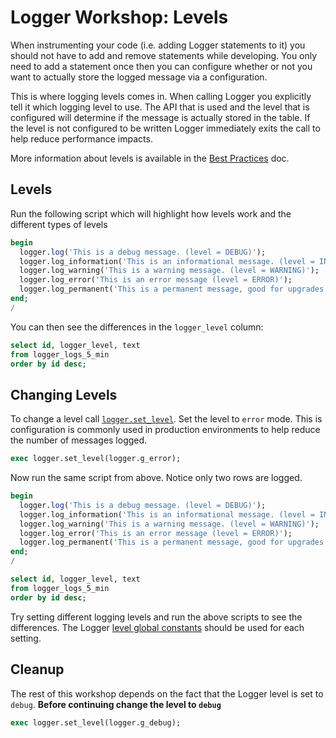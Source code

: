# Logger Workshop: Levels

When instrumenting your code (i.e. adding Logger statements to it) you should not have to add and remove statements while developing. You only need to add a statement once then you can configure whether or not you want to actually store the logged message via a configuration.

This is where logging levels comes in. When calling Logger you explicitly tell it which logging level to use. The API that is used and the level that is configured will determine if the message is actually stored in the table. If the level is not configured to be written Logger immediately exits the call to help reduce performance impacts.

More information about levels is available in the [Best Practices](https://github.com/OraOpenSource/Logger/blob/master/docs/Best%20Practices.md#logger-level-guide) doc.

## Levels

Run the following script which will highlight how levels work and the different types of levels

```sql
begin
  logger.log('This is a debug message. (level = DEBUG)');
  logger.log_information('This is an informational message. (level = INFORMATION)');
  logger.log_warning('This is a warning message. (level = WARNING)');
  logger.log_error('This is an error message (level = ERROR)');
  logger.log_permanent('This is a permanent message, good for upgrades and milestones. (level = PERMANENT)');
end;
/
```

You can then see the differences in the `logger_level` column:

```sql
select id, logger_level, text
from logger_logs_5_min
order by id desc;
```

## Changing Levels

To change a level call [`logger.set_level`](https://github.com/OraOpenSource/Logger/blob/master/docs/Logger%20API.md#set_level). Set the level to `error` mode. This is configuration is commonly used in production environments to help reduce the number of messages logged.

```sql
exec logger.set_level(logger.g_error);
```

Now run the same script from above. Notice only two rows are logged.

```sql
begin
  logger.log('This is a debug message. (level = DEBUG)');
  logger.log_information('This is an informational message. (level = INFORMATION)');
  logger.log_warning('This is a warning message. (level = WARNING)');
  logger.log_error('This is an error message (level = ERROR)');
  logger.log_permanent('This is a permanent message, good for upgrades and milestones. (level = PERMANENT)');
end;
/
```

```sql
select id, logger_level, text
from logger_logs_5_min
order by id desc;
```

Try setting different logging levels and run the above scripts to see the differences. The Logger [level global constants](https://github.com/OraOpenSource/Logger/blob/master/docs/Logger%20API.md#numeric) should be used for each setting.

## Cleanup

The rest of this workshop depends on the fact that the Logger level is set to `debug`. **Before continuing change the level to `debug`**

```sql
exec logger.set_level(logger.g_debug);
```
